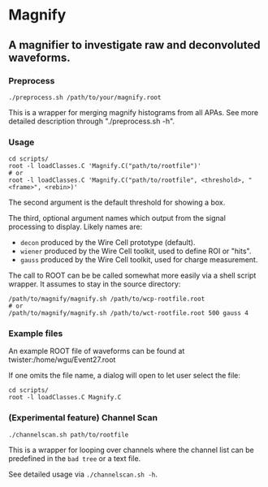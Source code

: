 # Magnify

## A magnifier to investigate raw and deconvoluted waveforms.

### Preprocess
```
./preprocess.sh /path/to/your/magnify.root
```
This is a wrapper for merging magnify histograms from all APAs. See more detailed description through "./preprocess.sh -h".


### Usage

```
cd scripts/
root -l loadClasses.C 'Magnify.C("path/to/rootfile")'
# or
root -l loadClasses.C 'Magnify.C("path/to/rootfile", <threshold>, "<frame>", <rebin>)'
```

The second argument is the default threshold for showing a box.

The third, optional argument names which output from the signal processing to display.  Likely names are:

- `decon` produced by the Wire Cell prototype (default).
- `wiener` produced by the Wire Cell toolkit, used to define ROI or "hits".
- `gauss` produced by the Wire Cell toolkit, used for charge measurement.

The call to ROOT can be be called somewhat more easily via a shell
script wrapper.  It assumes to stay in the source directory:

```
/path/to/magnify/magnify.sh /path/to/wcp-rootfile.root
# or
/path/to/magnify/magnify.sh /path/to/wct-rootfile.root 500 gauss 4
```

### Example files

An example ROOT file of waveforms can be found at twister:/home/wgu/Event27.root

If one omits the file name, a dialog will open to let user select the file:
```
cd scripts/
root -l loadClasses.C Magnify.C
```

### (Experimental feature) Channel Scan
```
./channelscan.sh path/to/rootfile
```
This is a wrapper for looping over channels where the channel list can be predefined in the `bad tree` or a text file. 

See detailed usage via `./channelscan.sh -h`.
